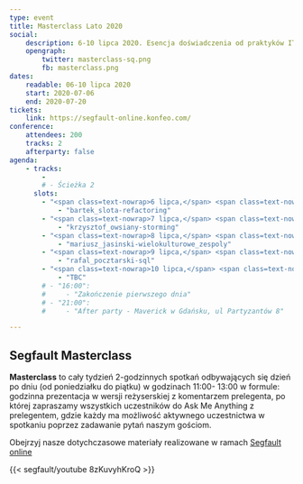```yaml
---
type: event
title: Masterclass Lato 2020
social:
    description: 6-10 lipca 2020. Esencja doświadczenia od praktyków IT na wyciągnięcie ręki.
    opengraph:
        twitter: masterclass-sq.png
        fb: masterclass.png    
dates: 
    readable: 06-10 lipca 2020
    start: 2020-07-06
    end: 2020-07-20
tickets: 
    link: https://segfault-online.konfeo.com/
conference:
    attendees: 200
    tracks: 2
    afterparty: false
agenda:
    - tracks: 
        - 
        # - Ścieżka 2
      slots:
        - "<span class=text-nowrap>6 lipca,</span> <span class=text-nowrap>11:00 - 12:30</span>":
            - "bartek_slota-refactoring"
        - "<span class=text-nowrap>7 lipca,</span> <span class=text-nowrap>11:00 - 12:30</span>":
            - "krzysztof_owsiany-storming"
        - "<span class=text-nowrap>8 lipca,</span> <span class=text-nowrap>11:00 - 12:30</span>":
            - "mariusz_jasinski-wielokulturowe_zespoly"
        - "<span class=text-nowrap>9 lipca,</span> <span class=text-nowrap>11:00 - 12:30</span>":
            - "rafal_pocztarski-sql"                                    
        - "<span class=text-nowrap>10 lipca,</span> <span class=text-nowrap>11:00 - 12:30</span>":
            - "TBC"
        # - "16:00":
        #     - "Zakończenie pierwszego dnia"
        # - "21:00":
        #     - "After party - Maverick w Gdańsku, ul Partyzantów 8"

---
```


## Segfault Masterclass

**Masterclass** to cały tydzień 2-godzinnych spotkań odbywających się dzień po dniu (od poniedziałku do piątku) w godzinach 11:00- 13:00 w formule: godzinna prezentacja w wersji reżyserskiej z komentarzem prelegenta, po której zapraszamy wszystkich uczestników do Ask Me Anything z prelegentem, gdzie każdy ma możliwość aktywnego uczestnictwa w spotkaniu poprzez zadawanie pytań naszym gościom.

Obejrzyj nasze dotychczasowe materiały realizowane w ramach <a href="https://www.youtube.com/playlist?list=PLSx7O0TzhRJbPczoxwKr90_YdsWff1qmo">Segfault online</a>

{{< segfault/youtube 8zKuvyhKroQ >}}